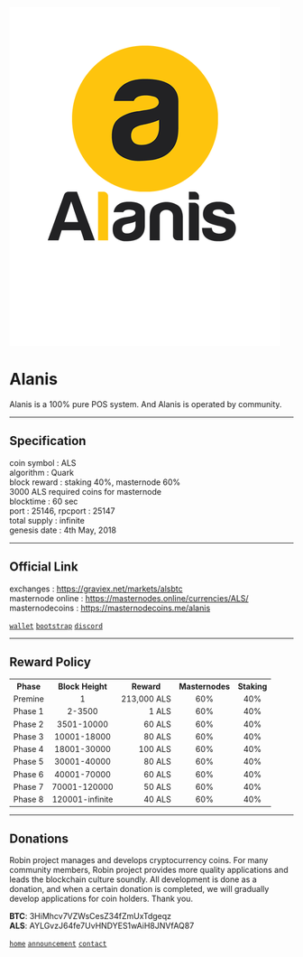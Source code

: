 ![](https://github.com/robinadaptor/logo/blob/master/alanis.png)

# Alanis
  
Alanis is a 100% pure POS system. And Alanis is operated by community.
  
***
## Specification  
  
coin symbol : ALS  
algorithm : Quark  
block reward : staking 40%, masternode 60%  
3000 ALS required coins for masternode  
blocktime : 60 sec  
port : 25146, rpcport : 25147  
total supply : infinite  
genesis date : 4th May, 2018  
  
***
## Official Link  
  
exchanges : https://graviex.net/markets/alsbtc  
masternode online : https://masternodes.online/currencies/ALS/  
masternodecoins : https://masternodecoins.me/alanis  
    
[`wallet`](https://github.com/robinadaptor/alanis-wallet)  [`bootstrap`](https://github.com/robinadaptor/alanis-bootstrap)  [`discord`](https://discord.gg/zYvFFJU)  

***
## Reward Policy  

<table>
<th>Phase</th><th>Block Height</th><th>Reward</th><th>Masternodes</th><th>Staking</th>
<tr><td>Premine</td><td align="center">1</td><td align="right">213,000 ALS</td><td align="center">60%</td><td align="center">40%</td></tr>
<tr><td>Phase 1</td><td align="center">2-3500</td><td align="right">1 ALS</td><td align="center">60%</td><td align="center">40%</td></tr>
<tr><td>Phase 2</td><td align="center">3501-10000</td><td align="right">60 ALS</td><td align="center">60%</td><td align="center">40%</td></tr>
<tr><td>Phase 3</td><td align="center">10001-18000</td><td align="right">80 ALS</td><td align="center">60%</td><td align="center">40%</td></tr>
<tr><td>Phase 4</td><td align="center">18001-30000</td><td align="right">100 ALS</td><td align="center">60%</td><td align="center">40%</td></tr>
<tr><td>Phase 5</td><td align="center">30001-40000</td><td align="right">80 ALS</td><td align="center">60%</td><td align="center">40%</td></tr>
<tr><td>Phase 6</td><td align="center">40001-70000</td><td align="right">60 ALS</td><td align="center">60%</td><td align="center">40%</td></tr>
<tr><td>Phase 7</td><td align="center">70001-120000</td><td align="right">50 ALS</td><td align="center">60%</td><td align="center">40%</td></tr>
<tr><td>Phase 8</td><td align="center">120001-infinite</td><td align="right">40 ALS</td><td align="center">60%</td><td align="center">40%</td></tr>
</table>

***
## Donations 
  
Robin project manages and develops cryptocurrency coins. For many community members, Robin project provides more quality applications and leads the blockchain culture soundly. All development is done as a donation, and when a certain donation is completed, we will gradually develop applications for coin holders. Thank you.  
  
**BTC**: 3HiMhcv7VZWsCesZ34fZmUxTdgeqz    
**ALS**: AYLGvzJ64fe7UvHNDYES1wAiH8JNVfAQ87  
  
[`home`](https://github.com/robinadaptor)  [`announcement`](https://github.com/robinadaptor/announcement)  [`contact`](https://github.com/robinadaptor/POS-helper)  